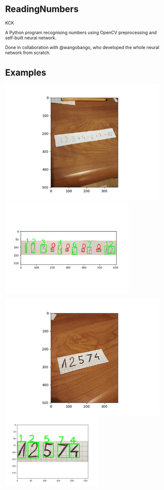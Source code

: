 # ReadingNumbers
KCK

A Python program recognising numbers using OpenCV preprocessing and self-built neural network.

Done in collaboration with @wangobango, who developed the whole neural network from scratch.

# Examples

<p float="center">
  <img src="https://raw.githubusercontent.com/Loqaritm/ReadingNumbers/master/examples/original1.jpg" width="500" />
  <img src="https://raw.githubusercontent.com/Loqaritm/ReadingNumbers/master/examples/output1.jpg" width="400" /> 
</p>

<p float="center">
  <img src="https://raw.githubusercontent.com/Loqaritm/ReadingNumbers/master/examples/original2.jpg" width="500" />
  <img src="https://raw.githubusercontent.com/Loqaritm/ReadingNumbers/master/examples/output2.jpg" width="300" /> 
</p>
